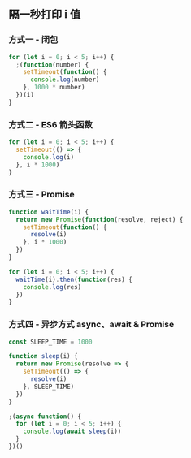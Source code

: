## 隔一秒打印 i 值

### 方式一 - 闭包

```javascript
for (let i = 0; i < 5; i++) {
  ;(function(number) {
    setTimeout(function() {
      console.log(number)
    }, 1000 * number)
  })(i)
}
```

### 方式二 - ES6 箭头函数

```javascript
for (let i = 0; i < 5; i++) {
  setTimeout(() => {
    console.log(i)
  }, i * 1000)
}
```

### 方式三 - Promise

```javascript
function waitTime(i) {
  return new Promise(function(resolve, reject) {
    setTimeout(function() {
      resolve(i)
    }, i * 1000)
  })
}

for (let i = 0; i < 5; i++) {
  waitTime(i).then(function(res) {
    console.log(res)
  })
}
```

### 方式四 - 异步方式 async、await & Promise

```javascript
const SLEEP_TIME = 1000

function sleep(i) {
  return new Promise(resolve => {
    setTimeout(() => {
      resolve(i)
    }, SLEEP_TIME)
  })
}

;(async function() {
  for (let i = 0; i < 5; i++) {
    console.log(await sleep(i))
  }
})()
```
